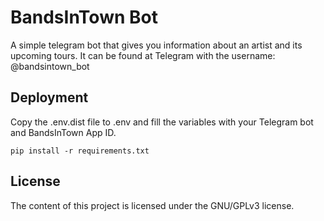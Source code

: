 # BandsInTown Bot

A simple telegram bot that gives you information about an artist and its upcoming tours.
It can be found at Telegram with the username: @bandsintown_bot

## Deployment

Copy the .env.dist file to .env and fill the variables with your Telegram bot and BandsInTown App ID.

```
pip install -r requirements.txt
```

## License
The content of this project is licensed under the GNU/GPLv3 license.